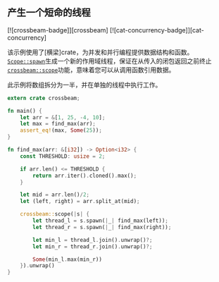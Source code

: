 ## 产生一个短命的线程

[![crossbeam-badge]][crossbeam] [![cat-concurrency-badge]][cat-concurrency]

该示例使用了[横梁]crate，为并发和并行编程提供数据结构和函数。[`Scope::spawn`]生成一个新的作用域线程，保证在从传入的闭包返回之前终止[`crossbeam::scope`]功能，意味着您可以从调用函数引用数据。

此示例将数组拆分为一半，并在单独的线程中执行工作。

```rust
extern crate crossbeam;

fn main() {
    let arr = &[1, 25, -4, 10];
    let max = find_max(arr);
    assert_eq!(max, Some(25));
}

fn find_max(arr: &[i32]) -> Option<i32> {
    const THRESHOLD: usize = 2;

    if arr.len() <= THRESHOLD {
        return arr.iter().cloned().max();
    }

    let mid = arr.len()/2;
    let (left, right) = arr.split_at(mid);

    crossbeam::scope(|s| {
        let thread_l = s.spawn(|_| find_max(left));
        let thread_r = s.spawn(|_| find_max(right));

        let min_l = thread_l.join().unwrap()?;
        let min_r = thread_r.join().unwrap()?;

        Some(min_l.max(min_r))
    }).unwrap()
}
```

[`crossbeam::scope`]: https://docs.rs/crossbeam/*/crossbeam/fn.scope.html
[`scope::spawn`]: https://docs.rs/crossbeam/*/crossbeam/thread/struct.Scope.html#method.spawn
